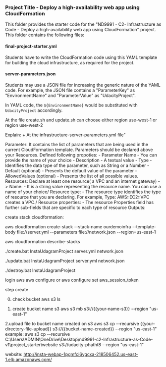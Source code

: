 ### Project Title - Deploy a high-availability web app using CloudFormation

This folder provides the starter code for the "ND9991 - C2- Infrastructure as Code - Deploy a high-availability web app using CloudFormation" project. This folder contains the following files:

#### final-project-starter.yml

Students have to write the CloudFormation code using this YAML template for building the cloud infrastructure, as required for the project.

#### server-parameters.json

Students may use a JSON file for increasing the generic nature of the YAML code. For example, the JSON file contains a "ParameterKey" as "EnvironmentName" and "ParameterValue" as "UdacityProject".

In YAML code, the `${EnvironmentName}` would be substituted with `UdacityProject` accordingly.

At the file create.sh and update.sh can choose either region use-west-1 or region use-west-2

Explain: + At the infrastructure-server-parameters.yml file"

Parameter: It contains the list of parameters that are being used in the current CloudFormation template. Parameters should be declared above your Resources.
Defined following propoties: - Parameter Name - You can provide the name of your choice - Description - A textual value - Type - Identifies the data type of the parameter, such as String or a Number - Default (optional) - Presents the default value of the parameter - AllowedValues (optional) - Presents the list of all possible values.
Resources: Declare at least one resource( a VPC and an internet gateway) -> Name: - It is a string value representing the resource name. You can use a name of your choice/ Resource type: - The resource type identifies the type of resource that you are declaring. For example, Type: AWS::EC2::VPC creates a VPC./ Resource properties: - The resource Properties field has further sub-fields that are specific to each type of resource
Outputs:

create stack cloudformation:

aws cloudformation create-stack --stack-name ourdemoinfra --template-body file://server.yml --parameters file://network.json --region=us-east-1

aws cloudformation describe-stacks

./create.bat InstaUdagramProject server.yml network.json

./update.bat InstaUdagramProject server.yml network.json

./destroy.bat InstaUdagramProject

login aws
aws configure or aws configure set aws_session_token

step create

0. check bucket
   aws s3 ls

1. create bucket name s3
   aws s3 mb s3://{{your-name-s3}} --region "us-east-1"

2.upload file to bucket name created on s3
aws s3 cp --recursive {{your-directory-file-upload}} s3://{{bucket-name-created}} --region "us-east-1"
example: aws s3 cp --recursive C:\Users\ADMIN\OneDrive\Desktop\nd9991-c2-Infrastructure-as-Code-v1\project_starter\website s3://udacity-phatht8 --region "us-east-1"

website: http://insta-webap-1pgmfci6vgcxa-218506452.us-east-1.elb.amazonaws.com/
